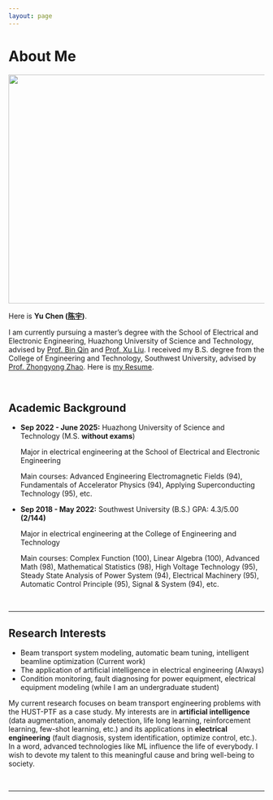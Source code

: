 ```yaml
---
layout: page
---
```


# About Me

<img src="https://hustyuchen.github.io/yuchenbig.jpg" class="floatpic" width="530" height="450">

Here is **Yu Chen ([陈宇](https://hustyuchen.github.io/CV_YuChen.pdf))**.

I am currently pursuing a master’s degree with the School of Electrical and Electronic Engineering, Huazhong University of Science and Technology,  advised by [Prof. Bin Qin](http://faculty.hust.edu.cn/qinbin/zh_CN/index/1375399/list/index.htm) and [Prof. Xu Liu](http://faculty.hust.edu.cn/liuxuSEEE/zh_CN/index.htm).  I received my B.S. degree from the College of Engineering and Technology, Southwest University, advised by [Prof. Zhongyong Zhao](http://gcjsxy.swu.edu.cn/info/1013/1634.htm). Here is [my Resume](https://hustyuchen.github.io/CV_YuChen.pdf).

<br>

## Academic Background

- **Sep 2022 - June 2025:** Huazhong University of Science and Technology (M.S.  **without exams**)<br>

  Major in electrical engineering at the School of Electrical and Electronic Engineering<br>

  Main courses:  Advanced Engineering Electromagnetic Fields (94), Fundamentals of Accelerator Physics (94), Applying Superconducting Technology (95), etc.<br>

- **Sep 2018 - May 2022:** Southwest University (B.S.) GPA: 4.3/5.00 **(2/144)**<br>

  Major in electrical engineering at the College of Engineering and Technology<br>

  Main courses: Complex Function (100), Linear Algebra (100), Advanced Math (98), Mathematical Statistics (98), High Voltage Technology (95), Steady State Analysis of Power System (94), Electrical Machinery (95),  Automatic Control Principle (95), Signal & System (94), etc.<br>

<br>

---

## Research Interests

- Beam transport system modeling, automatic beam tuning, intelligent beamline optimization (Current work)
- The application of artificial intelligence in electrical engineering (Always)
- Condition monitoring, fault diagnosing for power equipment, electrical equipment modeling (while I am an undergraduate student)

My current research focuses on beam transport engineering problems with the HUST-PTF as a case study. My interests are in **artificial intelligence** (data augmentation, anomaly detection, life long learning, reinforcement learning, few-shot learning, etc.) and its applications in **electrical engineering** (fault diagnosis, system identification, optimize control, etc.). In a word, advanced technologies like ML influence the life of everybody.  I wish to devote my talent to this meaningful cause and bring well-being to society.

<br>

---

